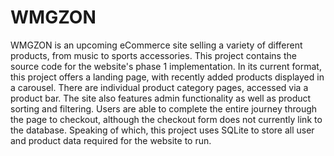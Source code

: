 # WMGZON

WMGZON is an upcoming eCommerce site selling a variety of different products, from music to sports accessories. This project contains the source code for the website's phase 1 implementation. In its current format, this project offers a landing page, with recently added products displayed in a carousel. There are individual product category pages, accessed via a product bar. The site also features admin functionality as well as product sorting and filtering. Users are able to complete the entire journey through the page to checkout, although the checkout form does not currently link to the database. Speaking of which, this project uses SQLite to store all user and product data required for the website to run.